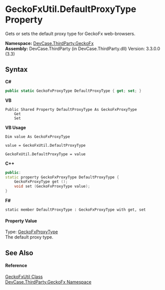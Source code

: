 # GeckoFxUtil.DefaultProxyType Property 
 

Gets or sets the default proxy type for GeckoFx web-browsers.

**Namespace:**&nbsp;<a href="N_DevCase_ThirdParty_GeckoFx">DevCase.ThirdParty.GeckoFx</a><br />**Assembly:**&nbsp;DevCase.ThirdParty (in DevCase.ThirdParty.dll) Version: 3.3.0.0 (3.3)

## Syntax

**C#**<br />
``` C#
public static GeckoFxProxyType DefaultProxyType { get; set; }
```

**VB**<br />
``` VB
Public Shared Property DefaultProxyType As GeckoFxProxyType
	Get
	Set
```

**VB Usage**<br />
``` VB Usage
Dim value As GeckoFxProxyType

value = GeckoFxUtil.DefaultProxyType

GeckoFxUtil.DefaultProxyType = value
```

**C++**<br />
``` C++
public:
static property GeckoFxProxyType DefaultProxyType {
	GeckoFxProxyType get ();
	void set (GeckoFxProxyType value);
}
```

**F#**<br />
``` F#
static member DefaultProxyType : GeckoFxProxyType with get, set

```


#### Property Value
Type: <a href="T_DevCase_ThirdParty_GeckoFx_GeckoFxProxyType">GeckoFxProxyType</a><br />The default proxy type.

## See Also


#### Reference
<a href="T_DevCase_ThirdParty_GeckoFx_GeckoFxUtil">GeckoFxUtil Class</a><br /><a href="N_DevCase_ThirdParty_GeckoFx">DevCase.ThirdParty.GeckoFx Namespace</a><br />